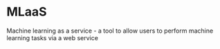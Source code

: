 # MLaaS
Machine learning as a service - a tool to allow users to perform machine learning tasks via a web service
